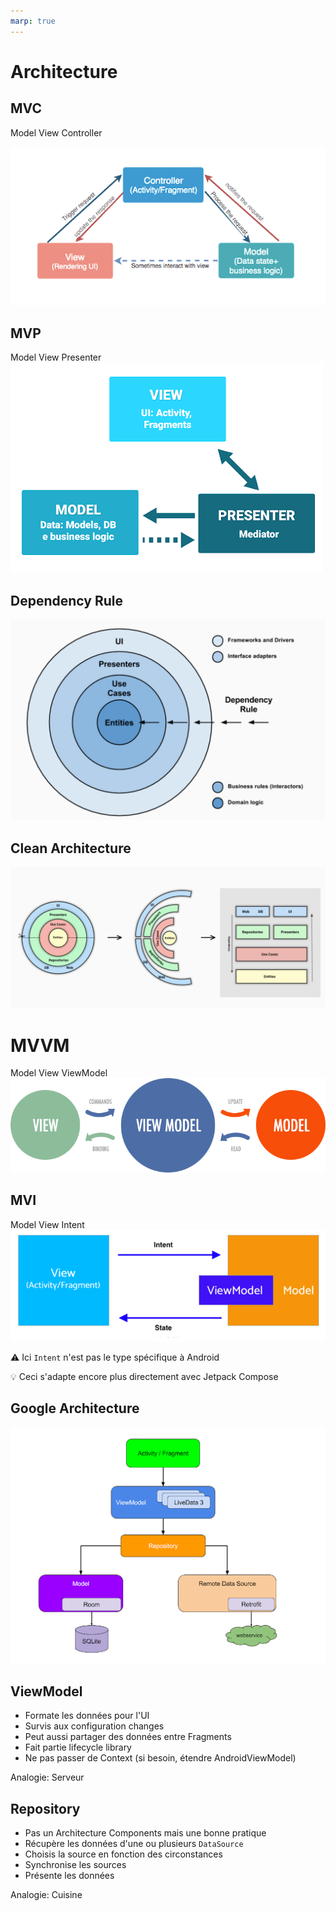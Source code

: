 ```yaml
---
marp: true
---
```

<!-- headingDivider: 2 -->

<!-- use Flow from repositories + avoid UserInfo refresh calls ? -->

# Architecture

## MVC

Model View Controller

![bg right:60% 95%](../assets/mvc.png)

## MVP

Model View Presenter
![bg right:60% 95%](../assets/mvp.png)

## Dependency Rule

![bg right:60% 95%](../assets/dependency.png)

## Clean Architecture

![bg right:70% 95%](../assets/clean_arch.png)

# MVVM

Model View ViewModel
![bg right:60% 90%](../assets/mvvm.png)

## MVI

Model View Intent
![bg right:60% 90%](../assets/mvi.png)

⚠️ Ici `Intent` n'est pas le type spécifique à Android

💡 Ceci s'adapte encore plus directement avec Jetpack Compose

## Google Architecture

![bg right:70%](../assets/google_arch.png)

## ViewModel

- Formate les données pour l'UI
- Survis aux configuration changes
- Peut aussi partager des données entre Fragments
- Fait partie lifecycle library
- Ne pas passer de Context (si besoin, étendre AndroidViewModel)

Analogie: Serveur

## Repository

- Pas un Architecture Components mais une bonne pratique
- Récupère les données d'une ou plusieurs `DataSource`
- Choisis la source en fonction des circonstances
- Synchronise les sources
- Présente les données

Analogie: Cuisine
